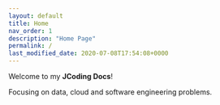 ```yaml
---
layout: default
title: Home
nav_order: 1
description: "Home Page"
permalink: /
last_modified_date: 2020-07-08T17:54:08+0000
---
```


Welcome to my **JCoding Docs**!

Focusing on data, cloud and software engineering problems.
